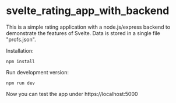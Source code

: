 # svelte_rating_app_with_backend

This is a simple rating application with a node.js/express backend to demonstrate the features of Svelte. Data is stored in a single file "profs.json".

Installation:
```
npm install
```

Run development version:
```
npm run dev
```

Now you can test the app under https://localhost:5000
